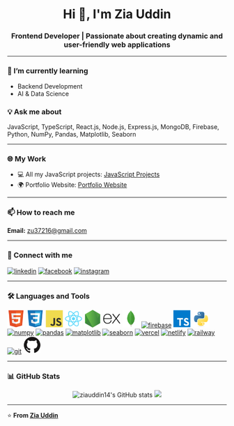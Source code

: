 <h1 align="center">Hi 👋, I'm Zia Uddin</h1>

<h3 align="center">Frontend Developer | Passionate about creating dynamic and user-friendly web applications</h3>

---

### 🌱 I’m currently learning
- Backend Development  
- AI & Data Science  

### 💡 Ask me about
JavaScript, TypeScript, React.js, Node.js, Express.js, MongoDB, Firebase, Python, NumPy, Pandas, Matplotlib, Seaborn  

---

### 🌐 My Work
- 💻 All my JavaScript projects: [JavaScript Projects](https://ziauddin14.github.io/JavaScript-Projects/)  
- 🌍 Portfolio Website: [Portfolio Website](https://port-folio-rho-ivory.vercel.app/)  

---

### 📫 How to reach me
**Email:** [zu37216@gmail.com](mailto:zu37216@gmail.com)

---

### 🤝 Connect with me
<p align="left">
<a href="https://www.linkedin.com/in/zia-uddin-23327b341/" target="blank"><img align="center" src="https://raw.githubusercontent.com/rahuldkjain/github-profile-readme-generator/master/src/images/icons/Social/linked-in-alt.svg" alt="linkedin" height="40" width="40" /></a>
<a href="https://www.facebook.com/ziauddin114/" target="blank"><img align="center" src="https://raw.githubusercontent.com/rahuldkjain/github-profile-readme-generator/master/src/images/icons/Social/facebook.svg" alt="facebook" height="40" width="40" /></a>
<a href="https://www.instagram.com/zia_uddin_ima/" target="blank"><img align="center" src="https://raw.githubusercontent.com/rahuldkjain/github-profile-readme-generator/master/src/images/icons/Social/instagram.svg" alt="instagram" height="40" width="40" /></a>
</p>

---

### 🛠️ Languages and Tools

<p align="left">
<a href="https://developer.mozilla.org/en-US/docs/Web/HTML" target="_blank"><img src="https://raw.githubusercontent.com/devicons/devicon/master/icons/html5/html5-original.svg" alt="html5" width="40" height="40"/></a>
<a href="https://developer.mozilla.org/en-US/docs/Web/CSS" target="_blank"><img src="https://raw.githubusercontent.com/devicons/devicon/master/icons/css3/css3-original.svg" alt="css3" width="40" height="40"/></a>
<a href="https://developer.mozilla.org/en-US/docs/Web/JavaScript" target="_blank"><img src="https://raw.githubusercontent.com/devicons/devicon/master/icons/javascript/javascript-original.svg" alt="javascript" width="40" height="40"/></a>
<a href="https://reactjs.org/" target="_blank"><img src="https://raw.githubusercontent.com/devicons/devicon/master/icons/react/react-original.svg" alt="react" width="40" height="40"/></a>
<a href="https://nodejs.org/" target="_blank"><img src="https://raw.githubusercontent.com/devicons/devicon/master/icons/nodejs/nodejs-original.svg" alt="nodejs" width="40" height="40"/></a>
<a href="https://expressjs.com/" target="_blank"><img src="https://raw.githubusercontent.com/devicons/devicon/master/icons/express/express-original.svg" alt="express" width="40" height="40"/></a>
<a href="https://www.mongodb.com/" target="_blank"><img src="https://raw.githubusercontent.com/devicons/devicon/master/icons/mongodb/mongodb-original.svg" alt="mongodb" width="40" height="40"/></a>
<a href="https://firebase.google.com/" target="_blank"><img src="https://www.vectorlogo.zone/logos/firebase/firebase-icon.svg" alt="firebase" width="40" height="40"/></a>
<a href="https://www.typescriptlang.org/" target="_blank"><img src="https://raw.githubusercontent.com/devicons/devicon/master/icons/typescript/typescript-original.svg" alt="typescript" width="40" height="40"/></a>
<a href="https://www.python.org/" target="_blank"><img src="https://raw.githubusercontent.com/devicons/devicon/master/icons/python/python-original.svg" alt="python" width="40" height="40"/></a>
<a href="https://numpy.org/" target="_blank"><img src="https://upload.wikimedia.org/wikipedia/commons/1/15/NumPy_logo_2020.svg" alt="numpy" width="40" height="40"/></a>
<a href="https://pandas.pydata.org/" target="_blank"><img src="https://upload.wikimedia.org/wikipedia/commons/e/ed/Pandas_logo.svg" alt="pandas" width="80" height="40"/></a>
<a href="https://matplotlib.org/" target="_blank"><img src="https://upload.wikimedia.org/wikipedia/en/5/56/Matplotlib_logo.svg" alt="matplotlib" width="80" height="40"/></a>
<a href="https://seaborn.pydata.org/" target="_blank"><img src="https://seaborn.pydata.org/_static/logo-wide-lightbg.svg" alt="seaborn" width="80" height="40"/></a>
<a href="https://vercel.com/" target="_blank"><img src="https://www.vectorlogo.zone/logos/vercel/vercel-icon.svg" alt="vercel" width="40" height="40"/></a>
<a href="https://www.netlify.com/" target="_blank"><img src="https://www.vectorlogo.zone/logos/netlify/netlify-icon.svg" alt="netlify" width="40" height="40"/></a>
<a href="https://railway.app/" target="_blank"><img src="https://railway.app/brand/logo-dark.svg" alt="railway" width="60" height="40"/></a>
<a href="https://git-scm.com/" target="_blank"><img src="https://www.vectorlogo.zone/logos/git-scm/git-scm-icon.svg" alt="git" width="40" height="40"/></a>
<a href="https://github.com/" target="_blank"><img src="https://raw.githubusercontent.com/devicons/devicon/master/icons/github/github-original.svg" alt="github" width="40" height="40"/></a>
</p>

---

### 📊 GitHub Stats

<p align="center">
  <img src="https://github-readme-stats.vercel.app/api?username=ziauddin14&show_icons=true&theme=dark&count_private=true" alt="ziauddin14's GitHub stats" height="165" />
  <img src="https://github-readme-stats.vercel.app/api/top-langs/?username=ziauddin14&layout=compact&theme=dark" height="165" />
</p>

---

⭐️ **From [Zia Uddin](https://github.com/ziauddin14)**
